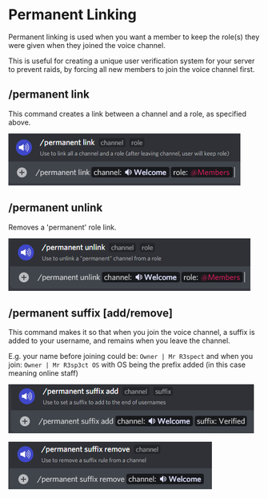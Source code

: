 # Permanent Linking

Permanent linking is used when you want a member to keep the role(s) they were given when they joined the voice channel.

This is useful for creating a unique user verification system for your server to prevent raids, by forcing all new members to join the voice channel first.

## /permanent link

This command creates a link between a channel and a role, as specified above.

![](<../../.gitbook/assets/image (10).png>)

## /permanent unlink

Removes a 'permanent' role link.

![](<../../.gitbook/assets/image (4).png>)

## /permanent suffix \[add/remove]

This command makes it so that when you join the voice channel, a suffix is added to your username, and remains when you leave the channel.

E.g. your name before joining could be: `Owner | Mr R3spect` and when you join: `Owner | Mr R3sp3ct OS` with OS being the prefix added (in this case meaning online staff)

![](<../../.gitbook/assets/image (8).png>)

![](<../../.gitbook/assets/image (27).png>)
